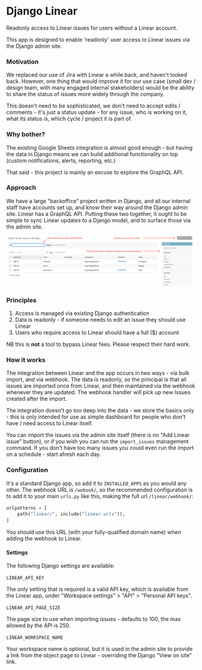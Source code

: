# Django Linear

Readonly access to Linear issues for users without a Linear account.

This app is designed to enable 'readonly' user access to Linear issues via the Django admin site.

### Motivation

We replaced our use of Jira with Linear a while back, and haven't looked back. However, one thing
that would improve it for our use case (small dev / design team, with many engaged internal
stakeholders) would be the ability to share the status of issues more widely through the company.

This doesn't need to be sophisticated, we don't need to accept edits / comments - it's just a status
update - for any issue, who is working on it, what its status is, which cycle / project it is part
of.

### Why bother?

The existing Google Sheets integration is almost good enough - but having the data in Django means
we can build additional functionality on top (custom notifications, alerts, reporting, etc.)

That said - this project is mainly an excuse to explore the GraphQL API.

### Approach

We have a large "backoffice" project written in Django, and all our internal staff have accounts set
up, and know their way around the Django admin site. Linear has a GraphQL API. Putting these two
together, it ought to be simple to sync Linear updates to a Django model, and to surface those via
the admin site.

![Screenshot of admin site](https://raw.githubusercontent.com/yunojuno/django-linear/master/screenshots/issue-list-view.png)

### Principles

1. Access is managed via existing Django authentication
1. Data is readonly - if someone needs to edit an issue they should use Linear
1. Users who require access to Linear should have a full ($) account

NB this is **not** a tool to bypass Linear fees. Please respect their hard work.

### How it works

The integration between Linear and the app occurs in two ways - via bulk import, and via webhook.
The data is readonly, so the principal is that all issues are imported once from Linear, and then
maintained via the webhook whenever they are updated. The webhook handler will pick up new Issues
created after the import.

The integration doesn't go too deep into the data - we store the basics only - this is only intended
for use as simple dashboard for people who don't have / need access to Linear itself.

You can import the issues via the admin site itself (there is no "Add Linear issue" button), or if
you wish you can run the `import_issues` management command. If you don't have too many issues you
could even run the import on a schedule - start afresh each day.

### Configuration

It's a standard Django app, so add it to `INSTALLED_APPS` as you would any other. The webhook URL is
`/webook/`, so the recommended configuration is to add it to your main `urls.py` like this, making
the full url `/linear/webhook/`:

```python
urlpatterns = [
    path("linear/", include("linear.urls")),
]
```

You should use this URL (with your fully-qualified domain name) when adding the webhook to Linear.

#### Settings

The following Django settings are available:

`LINEAR_API_KEY`

The only setting that is required is a valid API key, which is available from the Linear app, under
"Workspace settings" > "API" > "Personal API keys".

`LINEAR_API_PAGE_SIZE`

The page size to use when importing issues - defaults to 100, the max allowed by the API is 250.

`LINEAR_WORKSPACE_NAME`

Your workspace name is optional, but it is used in the admin site to provide a link from the object
page to Linear - overriding the Django "View on site" link.
